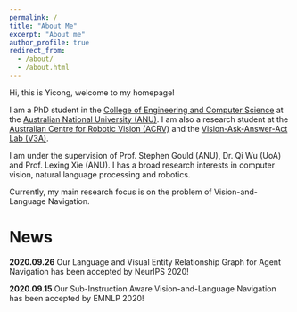 ```yaml
---
permalink: /
title: "About Me"
excerpt: "About me"
author_profile: true
redirect_from: 
  - /about/
  - /about.html
---
```


Hi, this is Yicong, welcome to my homepage!

I am a PhD student in the [College of Engineering and Computer Science](https://cecs.anu.edu.au/) at the [Australian National University (ANU)](https://www.anu.edu.au/). I am also a research student at the [Australian Centre for Robotic Vision (ACRV)](https://www.roboticvision.org/) and the [Vision-Ask-Answer-Act Lab (V3A)](https://v3alab.github.io/#about).

I am under the supervision of Prof. Stephen Gould (ANU), Dr. Qi Wu (UoA) and Prof. Lexing Xie (ANU). I has a broad research interests in computer vision, natural language processing and robotics.

Currently, my main research focus is on the problem of Vision-and-Language Navigation.


News
=====================


**2020.09.26** Our Language and Visual Entity Relationship Graph for Agent Navigation has been accepted by NeurIPS 2020!

**2020.09.15** Our Sub-Instruction Aware Vision-and-Language Navigation has been accepted by EMNLP 2020!
